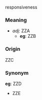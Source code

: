 responsiveness
### Meaning
+ _adj_: ZZA
    + __eg__: ZZB

### Origin

ZZC

### Synonym

__eg__: ZZD

+ ZZE


